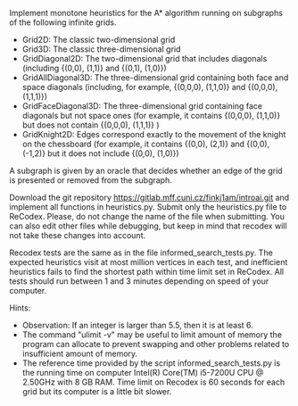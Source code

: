 Implement monotone heuristics for the A* algorithm running on subgraphs of the following infinite grids.

* Grid2D: The classic two-dimensional grid
* Grid3D: The classic three-dimensional grid
* GridDiagonal2D: The two-dimensional grid that includes diagonals (including {(0,0), (1,1)} and {(0,1), (1,0)})
* GridAllDiagonal3D: The three-dimensional grid containing both face and space diagonals (including, for example, {(0,0,0), (1,1,0)} and {(0,0,0), (1,1,1)})
* GridFaceDiagonal3D: The three-dimensional grid containing face diagonals but not space ones (for example, it contains {(0,0,0), (1,1,0)} but does not contain {(0,0,0), (1,1,1)} )
* GridKnight2D: Edges correspond exactly to the movement of the knight on the chessboard (for example, it contains {(0,0), (2,1)} and {(0,0), (-1,2)} but it does not include {(0,0), (1,0)})

A subgraph is given by an oracle that decides whether an edge of the grid is presented or removed from the subgraph.

Download the git repository https://gitlab.mff.cuni.cz/finkj1am/introai.git and implement all functions in heuristics.py. Submit only the heuristics.py file to ReCodex. Please, do not change the name of the file when submitting. You can also edit other files while debugging, but keep in mind that recodex will not take these changes into account.

Recodex tests are the same as in the file informed_search_tests.py. The expected heuristics visit at most million vertices in each test, and inefficient heuristics fails to find the shortest path within time limit set in ReCodex. All tests should run between 1 and 3 minutes depending on speed of your computer.

Hints:
* Observation: If an integer is larger than 5.5, then it is at least 6.
* The command "ulimit -v" may be useful to limit amount of memory the program can allocate to prevent swapping and other problems related to insufficient amount of memory.
* The reference time provided by the script informed_search_tests.py is the running time on computer Intel(R) Core(TM) i5-7200U CPU @ 2.50GHz with 8 GB RAM. Time limit on Recodex is 60 seconds for each grid but its computer is a little bit slower.
